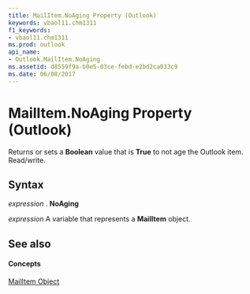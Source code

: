 ```yaml
---
title: MailItem.NoAging Property (Outlook)
keywords: vbaol11.chm1311
f1_keywords:
- vbaol11.chm1311
ms.prod: outlook
api_name:
- Outlook.MailItem.NoAging
ms.assetid: d8559f9a-b0e5-03ce-febd-e2bd2ca033c9
ms.date: 06/08/2017
---
```



# MailItem.NoAging Property (Outlook)

Returns or sets a **Boolean** value that is **True** to not age the Outlook item. Read/write.


## Syntax

 _expression_ . **NoAging**

 _expression_ A variable that represents a **MailItem** object.


## See also


#### Concepts


[MailItem Object](mailitem-object-outlook.md)

